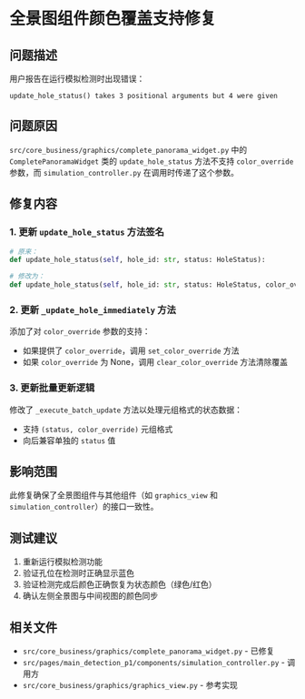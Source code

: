 # 全景图组件颜色覆盖支持修复

## 问题描述
用户报告在运行模拟检测时出现错误：
```
update_hole_status() takes 3 positional arguments but 4 were given
```

## 问题原因
`src/core_business/graphics/complete_panorama_widget.py` 中的 `CompletePanoramaWidget` 类的 `update_hole_status` 方法不支持 `color_override` 参数，而 `simulation_controller.py` 在调用时传递了这个参数。

## 修复内容

### 1. 更新 `update_hole_status` 方法签名
```python
# 原来：
def update_hole_status(self, hole_id: str, status: HoleStatus):

# 修改为：
def update_hole_status(self, hole_id: str, status: HoleStatus, color_override=None):
```

### 2. 更新 `_update_hole_immediately` 方法
添加了对 `color_override` 参数的支持：
- 如果提供了 `color_override`，调用 `set_color_override` 方法
- 如果 `color_override` 为 None，调用 `clear_color_override` 方法清除覆盖

### 3. 更新批量更新逻辑
修改了 `_execute_batch_update` 方法以处理元组格式的状态数据：
- 支持 `(status, color_override)` 元组格式
- 向后兼容单独的 `status` 值

## 影响范围
此修复确保了全景图组件与其他组件（如 `graphics_view` 和 `simulation_controller`）的接口一致性。

## 测试建议
1. 重新运行模拟检测功能
2. 验证孔位在检测时正确显示蓝色
3. 验证检测完成后颜色正确恢复为状态颜色（绿色/红色）
4. 确认左侧全景图与中间视图的颜色同步

## 相关文件
- `src/core_business/graphics/complete_panorama_widget.py` - 已修复
- `src/pages/main_detection_p1/components/simulation_controller.py` - 调用方
- `src/core_business/graphics/graphics_view.py` - 参考实现